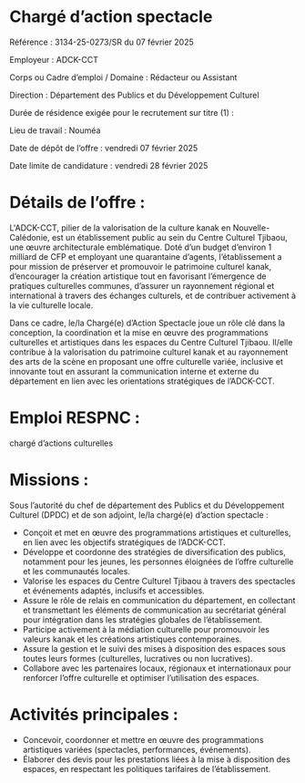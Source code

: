 # Chargé d’action spectacle

Référence : 3134-25-0273/SR du 07 février 2025

Employeur : ADCK-CCT

Corps ou Cadre d’emploi / Domaine : Rédacteur ou Assistant

Direction : Département des Publics et du Développement Culturel

Durée de résidence exigée pour le recrutement sur titre (1) :

Lieu de travail : Nouméa

Date de dépôt de l’offre : vendredi 07 février 2025

Date limite de candidature : vendredi 28 février 2025

# Détails de l’offre :

L'ADCK-CCT, pilier de la valorisation de la culture kanak en Nouvelle-Calédonie, est un établissement public au sein du Centre Culturel Tjibaou, une œuvre architecturale emblématique. Doté d’un budget d’environ 1 milliard de CFP et employant une quarantaine d’agents, l’établissement a pour mission de préserver et promouvoir le patrimoine culturel kanak, d’encourager la création artistique tout en favorisant l’émergence de pratiques culturelles communes, d’assurer un rayonnement régional et international à travers des échanges culturels, et de contribuer activement à la vie culturelle locale.

Dans ce cadre, le/la Chargé(e) d’Action Spectacle joue un rôle clé dans la conception, la coordination et la mise en œuvre des programmations culturelles et artistiques dans les espaces du Centre Culturel Tjibaou. Il/elle contribue à la valorisation du patrimoine culturel kanak et au rayonnement des arts de la scène en proposant une offre culturelle variée, inclusive et innovante tout en assurant la communication interne et externe du département en lien avec les orientations stratégiques de l’ADCK-CCT.

# Emploi RESPNC :

chargé d’actions culturelles

# Missions :

Sous l’autorité du chef de département des Publics et du Développement Culturel (DPDC) et de son adjoint, le/la chargé(e) d’action spectacle :

- Conçoit et met en œuvre des programmations artistiques et culturelles, en lien avec les objectifs stratégiques de l’ADCK-CCT.
- Développe et coordonne des stratégies de diversification des publics, notamment pour les jeunes, les personnes éloignées de l’offre culturelle et les communautés locales.
- Valorise les espaces du Centre Culturel Tjibaou à travers des spectacles et événements adaptés, inclusifs et accessibles.
- Assure le rôle de relais en communication du département, en collectant et transmettant les éléments de communication au secrétariat général pour intégration dans les stratégies globales de l’établissement.
- Participe activement à la médiation culturelle pour promouvoir les valeurs kanak et les créations artistiques contemporaines.
- Assure la gestion et le suivi des mises à disposition des espaces sous toutes leurs formes (culturelles, lucratives ou non lucratives).
- Collabore avec les partenaires locaux, régionaux et internationaux pour renforcer l’offre culturelle et optimiser l’utilisation des espaces.

# Activités principales :

- Concevoir, coordonner et mettre en œuvre des programmations artistiques variées (spectacles, performances, événements).
- Élaborer des devis pour les prestations liées à la mise à disposition des espaces, en respectant les politiques tarifaires de l’établissement.